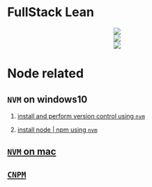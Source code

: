 # FullStack Lean




<div align="center">
<img src="https://github.com/chaksw/FullStack-Lean/blob/main/readme-asset/RestAPI.png"/>
</div>

<div align="center">
<img src="https://github.com/chaksw/FullStack-Lean/blob/main/readme-asset/webAPI.png"/>
</div>

<div align="center">
<img src="https://github.com/chaksw/FullStack-Lean/blob/main/readme-asset/RestAPI.png"/>
</div>

# Node related


## `NVM` on windows10
1. [install and perform version control using `nvm`](https://learn.microsoft.com/en-us/windows/dev-environment/javascript/nodejs-on-windows#install-nvm-windows-nodejs-and-npm)


2. [install node | npm using `nvm`](https://learn.microsoft.com/en-us/windows/dev-environment/javascript/nodejs-on-windows#install-nvm-windows-nodejs-and-npm)

## [`NVM` on mac](https://medium.com/@priscillashamin/how-to-install-and-configure-nvm-on-mac-os-43e3366c75a6)

## [`CNPM`](https://www.npmjs.com/package/cnpm)